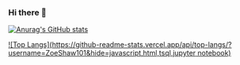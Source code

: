 ### Hi there 👋

<!--
**ZoeShaw101/ZoeShaw101** is a ✨ _special_ ✨ repository because its `README.md` (this file) appears on your GitHub profile.

Here are some ideas to get you started:

- 🔭 I’m currently working on ...
- 🌱 I’m currently learning ...
- 👯 I’m looking to collaborate on ...
- 🤔 I’m looking for help with ...
- 💬 Ask me about ...
- 📫 How to reach me: ...
- 😄 Pronouns: ...
- ⚡ Fun fact: ...
-->

[![Anurag's GitHub stats](https://github-readme-stats.vercel.app/api?username=ZoeShaw101)](https://github.com/anuraghazra/github-readme-stats)

[![Top Langs](https://github-readme-stats.vercel.app/api/top-langs/?username=ZoeShaw101&hide=javascript,html,tsql,jupyter notebook)](https://github.com/anuraghazra/github-readme-stats)
